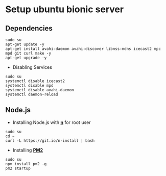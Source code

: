 # Setup ubuntu bionic server

## Dependencies
```
sudo su
apt-get update -y
apt-get install avahi-daemon avahi-discover libnss-mdns icecast2 mpc mpd git curl make -y
apt-get upgrade -y
```

- Disabling Services
```
sudo su
systemctl disable icecast2
systemctl disable mpd
systemctl disable avahi-daemon
systemctl daemon-reload
```

## Node.js
 
- Installing Node.js with **[n](https://github.com/tj/n)** for root user
```
sudo su
cd ~
curl -L https://git.io/n-install | bash
```

- Installing **[PM2]()**
```
sudo su
npm install pm2 -g
pm2 startup
```
